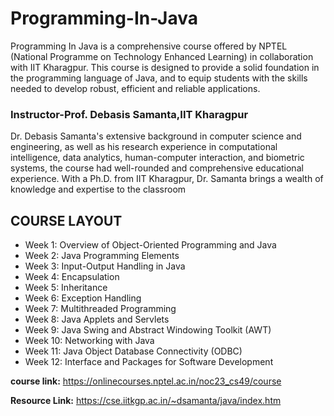# Programming-In-Java
Programming In Java is a comprehensive course offered by NPTEL (National Programme on Technology Enhanced Learning) in collaboration with IIT Kharagpur. This course is designed to provide a solid foundation in the programming language of Java, and to equip students with the skills needed to develop robust, efficient and reliable applications.

### Instructor-Prof. Debasis Samanta,IIT Kharagpur
Dr. Debasis Samanta's extensive background in computer science and engineering, as well as his research experience in computational intelligence, data analytics, human-computer interaction, and biometric systems, the course had well-rounded and comprehensive educational experience. With a Ph.D. from IIT Kharagpur, Dr. Samanta brings a wealth of knowledge and expertise to the classroom

## COURSE LAYOUT
- Week 1: Overview of Object-Oriented Programming and Java
- Week 2: Java Programming Elements
- Week 3: Input-Output Handling in Java
- Week 4: Encapsulation
- Week 5: Inheritance
- Week 6: Exception Handling
- Week 7: Multithreaded Programming
- Week 8: Java Applets and Servlets
- Week 9: Java Swing and Abstract Windowing Toolkit (AWT)
- Week 10: Networking with Java
- Week 11: Java Object Database Connectivity (ODBC)
- Week 12: Interface and Packages for Software Development

**course link:** https://onlinecourses.nptel.ac.in/noc23_cs49/course

**Resource Link:** https://cse.iitkgp.ac.in/~dsamanta/java/index.htm
